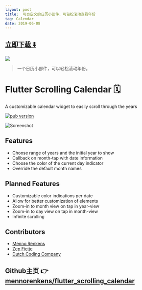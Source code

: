 ```yaml
---
layout: post
title:  可自定义的日历小部件，可轻松滚动查看年份
tag: Calendar
date: 2019-06-08
---
```


 


## [立即下载 ️⬇️ ](https://codeload.github.com/mennorenkens/flutter_scrolling_calendar/zip/master) 
<p-4> 

 
![](https://flutterawesome.com/content/images/2019/04/flutter_scrolling_calendar.jpg)
 
>
> 一个日历小部件，可以轻松滚动年份。
>

 
# Flutter Scrolling Calendar 🗓

A customizable calendar widget to easily scroll through the years

<p align="left">
  <a href="https://pub.dartlang.org/packages/scrolling_years_calendar"><img alt="pub version" src="https://img.shields.io/pub/v/scrolling_years_calendar.svg?style=flat-square"/></a>
</p>

![Screenshot](https://raw.githubusercontent.com/mennorenkens/flutter_scrolling_calendar/master/doc/screenshot1.png)

## Features

- Choose range of years and the initial year to show
- Callback on month-tap with date information
- Choose the color of the current day indicator
- Override the default month names

## Planned Features

- Customizable color indications per date
- Allow for better customization of elements
- Zoom-in to month view on tap in year-view
- Zoom-in to day view on tap in month-view
- Infinite scrolling

## Contributors

- [Menno Renkens](https://github.com/mennorenkens)
- [Zep Fietje](https://github.com/zepfietje)
- [Dutch Coding Company](https://github.com/DutchCodingCompany)

## Github主页 👉[mennorenkens/flutter_scrolling_calendar](http://github.com/mennorenkens/flutter_scrolling_calendar)